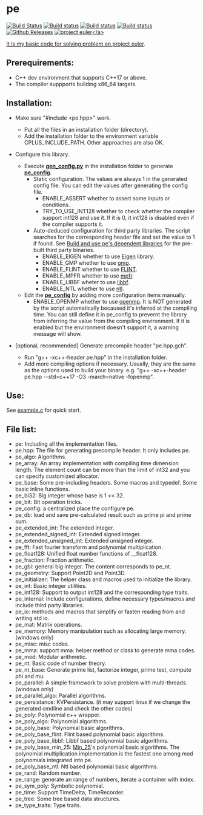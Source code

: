# pe

[![Build Status](https://travis-ci.com/baihacker/pe.svg?branch=master)](https://travis-ci.com/baihacker/pe)
[![Build status](https://ci.appveyor.com/api/projects/status/scaji00tde2gb7uy?svg=true)](https://ci.appveyor.com/project/baihacker/pe-win-msvc)
[![Build status](https://ci.appveyor.com/api/projects/status/9bt606nax24anyen?svg=true)](https://ci.appveyor.com/project/baihacker/pe-ubuntu-gcc)
[![Build status](https://ci.appveyor.com/api/projects/status/nw243uvs95i0bj85?svg=true)](https://ci.appveyor.com/project/baihacker/pe-ubuntu-clang)
[![Github Releases](https://img.shields.io/github/release/baihacker/pe.svg)](https://github.com/baihacker/pe/releases)
<a href="https://projecteuler.net/recent" target="_blank">![project euler](https://projecteuler.net/profile/baihacker.png?)</a>

It is my basic code for solving problem on <a href="https://projecteuler.net/recent" target="_blank">project euler</a>.

## Prerequirements:
* C++ dev environment that supports C++17 or above.
* The compiler suppports building x86_64 targets.

## Installation:
* Make sure "#include <pe.hpp>" work.
  * Put all the files in an installation folder (directory).
  * Add the installation folder to the environment variable CPLUS_INCLUDE_PATH. Other approaches are also OK.
 
* Configure this library.
  * Execute **[gen_config.py](https://github.com/baihacker/pe/blob/master/gen_config.py)** in the installation folder to generate **[pe_config](https://github.com/baihacker/pe/blob/master/pe_config)**.
    * Static configuration. The values are always 1 in the generated config file. You can edit the values after generating the config file.
      * ENABLE_ASSERT whether to assert some inputs or conditions.
      * TRY_TO_USE_INT128 whether to check whether the compiler support int128 and use it. If it is 0, it int128 is disabled even if the compiler supports it.
    * Auto-deduced configuration for third party libraries. The script searches for the corresponding header file and set the value to 1 if found. See [Build and use pe's dependent libraries](https://github.com/baihacker/pe/blob/master/libraries_on_win64.md#build-and-use-pes-dependent-libraries) for the pre-built third party binaries.
      * ENABLE_EIGEN whether to use [Eigen](http://eigen.tuxfamily.org/index.php?title=Main_Page) library.
      * ENABLE_GMP whether to use [gmp](https://gmplib.org).
      * ENABLE_FLINT whether to use [FLINT](http://www.flintlib.org).
      * ENABLE_MPFR whether to use [mpfr](https://www.mpfr.org).
      * ENABLE_LIBBF wheter to use [libbf](https://bellard.org/libbf).
      * ENABLE_NTL whether to use [ntl](https://www.shoup.net/ntl/download.html).
  * Edit the **[pe_config](https://github.com/baihacker/pe/blob/master/pe_config)** by adding more configuration items manually.
    * ENABLE_OPENMP whether to use [openmp](http://www.openmp.org). It is NOT generated by the script automatically becaused it's inferred at the compiling time. You can still define it in pe_config to prevernt the library from inferring the value from the compiling environment. If it is enabled but the environment doesn't support it, a warning message will show.

* [optional, recommended] Generate precompile header "pe.hpp.gch".
  * Run "g++ -xc++-header pe.hpp" in the installation folder.
  * Add more compiling options if necessary. Usually, they are the same as the options used to build your binary. e.g. "g++ -xc++-header pe.hpp --std=c++17 -O3 -march=native -fopenmp".

## Use:
See [example.c](https://github.com/baihacker/pe/blob/master/example/example.c) for quick start.

## File list:
* pe: Including all the implementation files.
* pe.hpp: The file for generating precompile header. It only includes pe.
* pe_algo: Algorithms.
* pe_array: An array implementation with compiling time dimension length. The element count can be more than the limit of int32 and you can specify customized allocator.
* pe_base: Some pre-including headers. Some macros and typedef. Some basic inline functions.
* pe_bi32: Big integer whose base is 1 << 32.
* pe_bit: Bit operation tricks.
* pe_config: a centralized place the configure pe.
* pe_db: load and save pre-calculated result such as prime pi and prime sum.
* pe_extended_int: The extended integer.
* pe_extended_signed_int: Extended signed integer.
* pe_extended_unsigned_int: Extended unsigned integer.
* pe_fft: Fast fourier transform and polynomial multiplication.
* pe_float128: Unified float number functions of __float128.
* pe_fraction: Fraction arithmetic.
* pe_gbi: general big integer. The content corresponds to pe_nt.
* pe_geometry: Support Point2D and Point3D.
* pe_initializer: The helper class and macros used to initialize the library.
* pe_int: Basic integer utilities.
* pe_int128: Support to output int128 and the corresponding type traits.
* pe_internal: Include configurations, define necessary types/macros and include third party libraries.
* pe_io: methods and macros that simplify or fasten reading from and writing std io.
* pe_mat: Matrix operations.
* pe_memory: Memory manipulation such as allocating large memory. (windows only)
* pe_misc: misc codes.
* pe_mma: support mma: helper method or class to generate mma codes.
* pe_mod: Modular arithmetic.
* pe_nt: Basic code of number theory.
* pe_nt_base: Generate prime list, factorize integer, prime test, compute phi and mu.
* pe_parallel: A simple framework to solve problem with multi-threads. (windows only)
* pe_parallel_algo: Parallel algorithms.
* pe_persistance: KVPersistance. (it may support linux if we change the generated cmdline and check the other codes)
* pe_poly: Polynomial c++ wrapper.
* pe_poly_algo: Polynomial algorithms.
* pe_poly_base: Polynomial basic algorithms.
* pe_poly_base_flint: Flint based polynomial basic algorithms.
* pe_poly_base_libbf: Libbf based polynomial basic algorithms.
* pe_poly_base_min_25: [Min_25](https://github.com/min-25)'s polynomial basic algorithms. The polynomial multiplication implementation is the fastest one among mod polynomials integrated into pe.
* pe_poly_base_ntl: Ntl based polynomial basic algorithms.
* pe_rand: Random number.
* pe_range: generate an range of numbers, iterate a container with index.
* pe_sym_poly: Symbolic polynomial.
* pe_time: Support TimeDelta, TimeRecorder.
* pe_tree: Some tree based data structures.
* pe_type_traits: Type traits.
